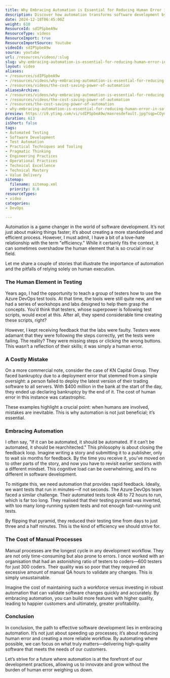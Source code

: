 ```yaml
---
title: Why Embracing Automation is Essential for Reducing Human Error in Software Development
description: Discover how automation transforms software development by minimising human error and enhancing efficiency. Learn why embracing automation is essential for success!
date: 2024-12-18T06:45:00Z
weight: 610
ResourceId: sdIPSpbeA9w
ResourceType: videos
ResourceImport: true
ResourceImportSource: Youtube
videoId: sdIPSpbeA9w
source: youtube
url: /resources/videos/:slug
slug: why-embracing-automation-is-essential-for-reducing-human-error-in-software-development
layout: video
aliases:
- /resources/sdIPSpbeA9w
- /resources/videos/why-embracing-automation-is-essential-for-reducing-human-error-in-software-development
- /resources/videos/the-cost-saving-power-of-automation
aliasesArchive:
- /resources/videos/why-embracing-automation-is-essential-for-reducing-human-error-in-software-development
- /resources/videos/the-cost-saving-power-of-automation
- /resources/the-cost-saving-power-of-automation
- why-embracing-automation-is-essential-for-reducing-human-error-in-software-development
preview: https://i9.ytimg.com/vi/sdIPSpbeA9w/maxresdefault.jpg?sqp=COymp7oG&rs=AOn4CLBkj3eLxuykEKxltLkuDDf4Y7aXHw
duration: 613
isShort: false
tags:
- Automated Testing
- Software Development
- Test Automation
- Practical Techniques and Tooling
- Pragmatic Thinking
- Engineering Practices
- Operational Practices
- Technical Excellence
- Technical Mastery
- Value Delivery
sitemap:
  filename: sitemap.xml
  priority: 0.6
resourceTypes:
- video
categories:
- DevOps

---
```

Automation is a game changer in the world of software development. It’s not just about making things faster; it’s about creating a more standardised and efficient process. However, I must admit, I have a bit of a love-hate relationship with the term "efficiency." While it certainly fits the context, it can sometimes overshadow the human element that is so crucial in our field. 

Let me share a couple of stories that illustrate the importance of automation and the pitfalls of relying solely on human execution.

### The Human Element in Testing

Years ago, I had the opportunity to teach a group of testers how to use the Azure DevOps test tools. At that time, the tools were still quite new, and we had a series of workshops and labs designed to help them grasp the concepts. You’d think that testers, whose superpower is following test scripts, would excel at this. After all, they spend considerable time creating these scripts, right?

However, I kept receiving feedback that the labs were faulty. Testers were adamant that they were following the steps correctly, yet the tests were failing. The reality? They were missing steps or clicking the wrong buttons. This wasn’t a reflection of their skills; it was simply a human error. 

### A Costly Mistake

On a more commercial note, consider the case of KN Capital Group. They faced bankruptcy due to a deployment error that stemmed from a simple oversight: a person failed to deploy the latest version of their trading software to all servers. With $400 million in the bank at the start of the day, they ended up declaring bankruptcy by the end of it. The cost of human error in this instance was catastrophic.

These examples highlight a crucial point: when humans are involved, mistakes are inevitable. This is why automation is not just beneficial; it’s essential.

### Embracing Automation

I often say, "If it can be automated, it should be automated. If it can’t be automated, it should be rearchitected." This philosophy is about closing the feedback loop. Imagine writing a story and submitting it to a publisher, only to wait six months for feedback. By the time you receive it, you’ve moved on to other parts of the story, and now you have to revisit earlier sections with a different mindset. This cognitive load can be overwhelming, and it’s no different in software development.

To mitigate this, we need automation that provides rapid feedback. Ideally, we want tests that run in minutes—if not seconds. The Azure DevOps team faced a similar challenge. Their automated tests took 48 to 72 hours to run, which is far too long. They realised that their testing pyramid was inverted, with too many long-running system tests and not enough fast-running unit tests. 

By flipping that pyramid, they reduced their testing time from days to just three and a half minutes. This is the kind of efficiency we should strive for. 

### The Cost of Manual Processes

Manual processes are the longest cycle in any development workflow. They are not only time-consuming but also prone to errors. I once worked with an organisation that had an astonishing ratio of testers to coders—600 testers for just 300 coders. Their quality was so poor that they required an excessive amount of manual QA hours to validate any changes. This is simply unsustainable.

Imagine the cost of maintaining such a workforce versus investing in robust automation that can validate software changes quickly and accurately. By embracing automation, you can build more features with higher quality, leading to happier customers and ultimately, greater profitability.

### Conclusion

In conclusion, the path to effective software development lies in embracing automation. It’s not just about speeding up processes; it’s about reducing human error and creating a more reliable workflow. By automating where possible, we can focus on what truly matters—delivering high-quality software that meets the needs of our customers. 

Let’s strive for a future where automation is at the forefront of our development practices, allowing us to innovate and grow without the burden of human error weighing us down.
